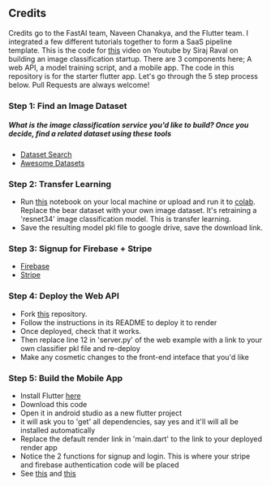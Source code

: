 ## Credits

Credits go to the FastAI team, Naveen Chanakya, and the Flutter team. I integrated a few different tutorials together to form a SaaS pipeline template. This is the code for [this](https://youtu.be/CzPYgRaYWUA) video on Youtube by Siraj Raval on building an image classification startup. There are 3 components here; A web API, a model training script, and a mobile app. The code in this repository is for the starter flutter app. Let's go through the 5 step process below. Pull Requests are always welcome!

### Step 1: Find an Image Dataset

##### What is the image classification service you'd like to build? Once you decide, find a related dataset using these tools
- [Dataset Search](https://toolbox.google.com/datasetsearch)
- [Awesome Datasets](https://github.com/awesomedata/awesome-public-datasets)

### Step 2: Transfer Learning

- Run [this](https://github.com/naveenchanakya/bear-classifier/blob/master/bear_classifier.ipynb) notebook on your local machine or upload and run it to [colab](colab.research.google.com). Replace the bear dataset with your own image dataset. It's retraining a 'resnet34' image classification model. This is transfer learning.
- Save the resulting model pkl file to google drive, save the download link.

### Step 3: Signup for Firebase + Stripe
- [Firebase](http://firebase.com)
- [Stripe](https://stripe.com)

### Step 4: Deploy the Web API 

- Fork [this](https://github.com/render-examples/fastai-v3) repository.
- Follow the instructions in its README to deploy it to render
- Once deployed, check that it works. 
- Then replace line 12 in 'server.py' of the web example with a link to your own classifier pkl file and re-deploy
- Make any cosmetic changes to the front-end inteface that you'd like

### Step 5: Build the Mobile App

- Install Flutter [here](https://flutter.dev/docs/get-started/install) 
- Download this code
- Open it in android studio as a new flutter project
- it will ask you to 'get' all dependencies, say yes and it'll will all be installed automatically
- Replace the default render link in 'main.dart' to the link to your deployed render app
- Notice the 2 functions for signup and login. This is where your stripe and firebase authentication
code will be placed
- See [this](https://firebase.google.com/docs/flutter/setup) and [this](https://pub.dev/packages/stripe_payment)

